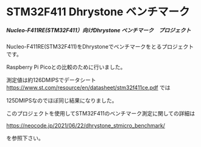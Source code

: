 # STM32F411 Dhrystone ベンチマーク

##### Nucleo-F411RE(STM32F411）向けDhrystone ベンチマーク　プロジェクト

Nucleo-F411RE(STM32F411)をDhrystoneでベンチマークをとるプロジェクトです。

Raspberry Pi Picoとの比較のために行いました。

測定値は約126DMIPSでデータシート https://www.st.com/resource/en/datasheet/stm32f411ce.pdf では

125DMIPSなのでほぼ同じ結果になりました。

このプロジェクトを使用してSTM32F411のベンチマーク測定に関しての詳細は　　

https://neocode.jp/2021/06/22/dhrystone_stmicro_benchmark/

を参照下さい。

